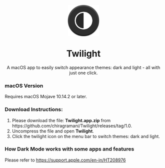<div>
  <p align="center">
     <img src="logo.png" width="100" height="100" align="center">
  </p>
  <h1 align="center">
    Twilight
  </h1>
  <p align="center">
     A macOS app to easily switch appearance themes: dark and light - all with just one click.
  </p>
</div>

### macOS Version
Requires macOS Mojave 10.14.2 or later.

### Download Instructions:
<ol>
    <li> Please download the file: <strong>Twilight.app.zip</strong> from https://github.com/chiragramani/Twilight/releases/tag/1.0.
      <li>Uncompress the file and open <strong>Twilight</strong>.</li>
    <li>Click the twilight icon on the menu bar to switch themes: dark and light.</li>
      
</ol>

### How Dark Mode works with some apps and features
Please refer to https://support.apple.com/en-in/HT208976
